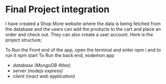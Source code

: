 ﻿# Final Project integration

 I have created a Shop More website where the data is being fetched from the database and the users can add the products to the cart and place an order and check out. They can also create a user account. Here is the project structure;
 
To Run the Front end of the app, open the terminal and enter npm i and to run it npm start
To Run the back end, nodemon app

- *database (MongoDB Atlas)*
- *server (nodejs express)*
- *client (react web application)*
 
